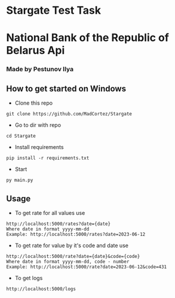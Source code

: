 <h1>Stargate Test Task</h1>

# National Bank of the Republic of Belarus Api

### Made by Pestunov Ilya

## How to get started on Windows
* Clone this repo
```
git clone https://github.com/MadCortez/Stargate
```
* Go to dir with repo
```
cd Stargate
```
* Install requirements
```
pip install -r requirements.txt
```
* Start
```
py main.py
```

## Usage
* To get rate for all values use
```
http://localhost:5000/rates?date={date}
Where date in format yyyy-mm-dd
Example: http://localhost:5000/rates?date=2023-06-12
```
* To get rate for value by it's code and date use
```
http://localhost:5000/rate?date={date}&code={code}
Where date in format yyyy-mm-dd, code - number
Example: http://localhost:5000/rate?date=2023-06-12&code=431
```
* To get logs
```
http://localhost:5000/logs
```
